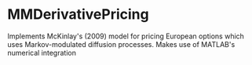 # MMDerivativePricing

Implements McKinlay's (2009) model for pricing European options which uses Markov-modulated diffusion processes. Makes use of MATLAB's numerical integration
